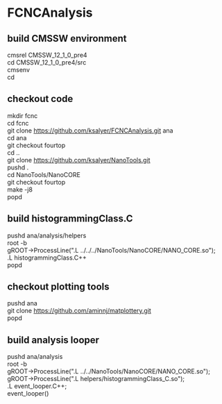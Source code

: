 # FCNCAnalysis
## build CMSSW environment
cmsrel CMSSW_12_1_0_pre4 <br>
cd CMSSW_12_1_0_pre4/src <br>
cmsenv <br>
cd <br>

## checkout code
mkdir fcnc <br>
cd fcnc <br>
git clone https://github.com/ksalyer/FCNCAnalysis.git ana <br>
cd ana <br>
git checkout fourtop <br>
cd .. <br>
git clone https://github.com/ksalyer/NanoTools.git <br>
pushd . <br>
cd NanoTools/NanoCORE <br>
git checkout fourtop <br>
make -j8 <br>
popd <br>

## build histogrammingClass.C
pushd ana/analysis/helpers <br>
root -b <br>
gROOT->ProcessLine(".L ../../../NanoTools/NanoCORE/NANO_CORE.so"); <br>
.L histogrammingClass.C++ <br>
popd <br>

## checkout plotting tools
pushd ana <br>
git clone https://github.com/aminnj/matplottery.git <br>
popd <br>

## build analysis looper
pushd ana/analysis <br>
root -b <br>
gROOT->ProcessLine(".L ../../NanoTools/NanoCORE/NANO_CORE.so"); <br>
gROOT->ProcessLine(".L  helpers/histogrammingClass_C.so"); <br>
.L event_looper.C++; <br>
event_looper()
